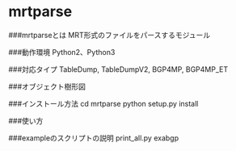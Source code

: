 mrtparse
========

###mrtparseとは
MRT形式のファイルをパースするモジュール

###動作環境
Python2、Python3

###対応タイプ
TableDump, TableDumpV2, BGP4MP, BGP4MP_ET

###オブジェクト樹形図

###インストール方法
    cd mrtparse
    python setup.py install

###使い方

###exampleのスクリプトの説明
print_all.py
exabgp
